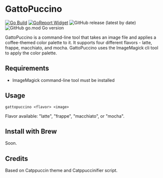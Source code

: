 # GattoPuccino

[![Go Build](https://github.com/DevMentat/GattoPuccino/actions/workflows/build.yml/badge.svg)](https://github.com/DevMentat/GattoPuccino/actions/workflows/build.yml)
[![GoReport Widget]][GoReport Status]
![GitHub release (latest by date)](https://img.shields.io/github/v/release/devmentat/gattopuccino)
![GitHub go.mod Go version](https://img.shields.io/github/go-mod/go-version/devmentat/GattoPuccino)

[GoReport Status]: https://goreportcard.com/report/github.com/DevMentat/GattoPuccino
[GoReport Widget]: https://goreportcard.com/badge/github.com/DevMentat/GattoPuccino

GattoPuccino is a command-line tool that takes an image file and applies a coffee-themed color palette to it. It supports four different flavors - latte, frappe, macchiato, and mocha. GattoPuccino uses the ImageMagick cli tool to apply the color palette.

## Requirements

- ImageMagick command-line tool must be installed

## Usage

```gattopuccino <flavor> <image>```

Flavor available: "latte", "frappe", "macchiato", or "mocha".

## Install with Brew

Soon.

## Credits

Based on Catppuccin theme and Catppuccinifier script.
